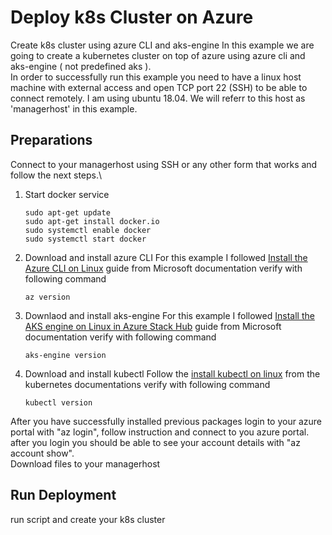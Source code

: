 # Deploy k8s Cluster on Azure
Create k8s cluster using azure CLI and aks-engine
In this example we are going to create a kubernetes cluster on top of azure using azure cli and aks-engine ( not predefined aks ).\
In order to successfully run this example you need to have a linux host machine with external access and open TCP port 22 (SSH) to be able to connect remotely. I am using ubuntu 18.04. We will referr to this host as 'managerhost' in this example.

## Preparations
Connect to your managerhost using SSH or any other form that works and follow the next steps.\
1. Start docker service
    ``` 
    sudo apt-get update 
    sudo apt-get install docker.io 
    sudo systemctl enable docker 
    sudo systemctl start docker 
    ```
2. Download and install azure CLI
    For this example I followed [Install the Azure CLI on Linux](https://docs.microsoft.com/en-us/cli/azure/install-azure-cli-linux?pivots=apt) guide from Microsoft documentation
    verify with following command
    ```
    az version
    ```

3. Downlaod and install aks-engine
    For this example I followed [Install the AKS engine on Linux in Azure Stack Hub](https://docs.microsoft.com/en-us/azure-stack/user/azure-stack-kubernetes-aks-engine-deploy-linux?view=azs-2206) guide from Microsoft documentation
    verify with following command
    ```
    aks-engine version
    ```

4. Download and install kubectl
    Follow the [install kubectl on linux](https://kubernetes.io/docs/tasks/tools/install-kubectl-linux/) from the kubernetes documentations
    verify with following command
    ```
    kubectl version
    ```

After you have successfully installed previous packages login to your azure portal with "az login", follow instruction and connect to you azure portal. after you login you should be able to see your account details with "az account show".\
Download files to your managerhost 

## Run Deployment
run script and create your k8s cluster

